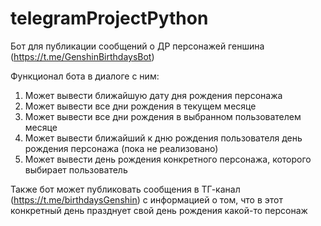 # telegramProjectPython
Бот для публикации сообщений о ДР персонажей геншина (https://t.me/GenshinBirthdaysBot)

Функционал бота в диалоге с ним:
1) Может вывести ближайшую дату дня рождения персонажа
2) Может вывести все дни рождения в текущем месяце
3) Может вывести все дни рождения в выбранном пользователем месяце
4) Может вывести ближайший к дню рождения пользователя день рождения персонажа (пока не реализовано)
5) Может вывести день рождения конкретного персонажа, которого выбирает пользователь

Также бот может публиковать сообщения в ТГ-канал (https://t.me/birthdaysGenshin) с информацией о том, что в этот конкретный день празднует свой день рождения какой-то персонаж
